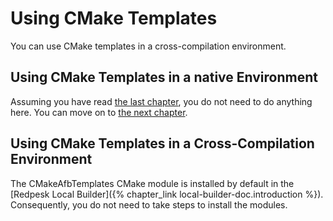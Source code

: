 # Using CMake Templates

You can use CMake templates in a cross-compilation environment.

## Using CMake Templates in a native Environment

Assuming you have read [the last chapter](installing-cmake.html), you do not need to do anything here.
You can move on to [the next chapter](configuring-cmake.html).

## Using CMake Templates in a Cross-Compilation Environment

The CMakeAfbTemplates CMake module is installed by default in the [Redpesk Local Builder]({% chapter_link local-builder-doc.introduction %}).
Consequently, you do not need to take steps to install the modules.